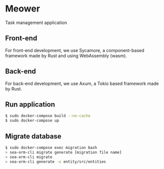 # Meower

Task management application


## Front-end

For front-end development, we use Sycamore, a component-based framework made by Rust and using WebAssembly (wasm).


## Back-end

For back-end development, we use Axum, a Tokio based framework made by Rust.


## Run application

```sh
$ sudo docker-compose build --no-cache
$ sudo docker-compose up
```


## Migrate database

```sh
$ sudo docker-compose exec migration bash
> sea-orm-cli migrate generate [migration file name]
> sea-orm-cli migrate
> sea-orm-cli generate -o entity/src/entities
```
